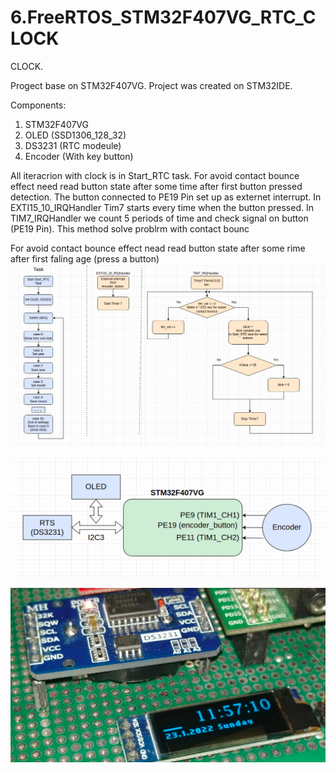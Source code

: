 # 6.FreeRTOS_STM32F407VG_RTC_CLOCK

CLOCK.

Progect base on STM32F407VG. Project was created on STM32IDE.

Components:

1. STM32F407VG
2. OLED (SSD1306_128_32)
3. DS3231 (RTC modeule)
4. Encoder (With key button)

All iteracrion with clock is in Start_RTC task. 
For avoid contact bounce effect need read button state after some time after first button pressed detection. The button connected to PE19 Pin set up as externet interrupt. In EXTI15_10_IRQHandler Tim7 starts every time when the button pressed. In TIM7_IRQHandler we count 5 periods of time and check signal on button (PE19 Pin). This method solve problrm with contact bounc

For avoid contact bounce effect nead read button state after some rime after first faling age (press a button)
![alt text](https://github.com/OlegDemk/6.FreeRTOS_STM32F407VG_RTC_CLOCK/blob/main/project_schem.png)

![alt text](https://github.com/OlegDemk/6.FreeRTOS_STM32F407VG_RTC_CLOCK/blob/main/schem.png)

![alt text](https://github.com/OlegDemk/6.FreeRTOS_STM32F407VG_RTC_CLOCK/blob/main/photo.png)


